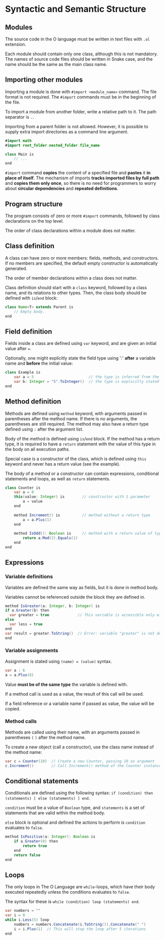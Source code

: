 # Syntactic and Semantic Structure

## Modules

The source code in the O language must be written in text files with `.ol` extension.

Each module should contain only one class, although this is not mandatory.
The names of source code files should be written in Snake case, and the name should be the same as the main class name.

## Importing other modules

Importing a module is done with `#import <module_name>` command. The file format is not required. The `#import` commands must be in the beginning of the file.

To import a module from another folder, write a relative path to it. The path separator is `.`.

Importing from a parent folder is not allowed. However, it is possible to supply extra import directories as a command line argument.

```Java
#import math
#import root_folder.nested_folder.file_name

class Main is
    // ...
end
```

`#import` command **copies** the content of a specified file and **pastes** it **in place of itself**.
The mechanism of imports **tracks imported files by full path** and **copies them only once**, so there is no need for programmers to worry about **circular dependencies** and **repeated definitions**.

## Program structure

The program consists of zero or more `#import` commands, followed by class declarations on the top level.

The order of class declarations within a module does not matter.

## Class definition

A class can have zero or more members: fields, methods, and constructors.
If no members are specified, the default empty constructor is automatically generated.

The order of member declarations within a class does not matter.

Class definition should start with a `class` keyword, followed by a class name, and its relations to other types. Then, the class body should be defined with `is`/`end` block:

```Java
class Name<T> extends Parent is
    // Empty body.
end
```

## Field definition

Fields inside a class are defined using `var` keyword, and are given an initial value after `=`.

Optionally, one might explicitly state the field type using ':' **after** a variable name and **before** the initial value:

```java
class Example is
    var a = 5                         // the type is inferred from the value
    var b: Integer = "5".ToInteger()  // the type is explicitly stated
end
```

## Method definition

Methods are defined using `method` keyword, with arguments passed in parentheses after the method name. If there is no arguments, the parentheses are still required. The method may also have a return type defined using `:` after the argument list.

Body of the method is defined using `is`/`end` block. If the method has a return type, it is required to have a `return` statement with the value of this type in the body on all execution paths.

Special case is a constructor of the class, which is defined using `this` keyword and never has a return value (see the example). 

The body of a method or a constructor can contain expressions, conditional statements and loops, as well as `return` statements. 

```java
class Counter is
    var a = 0
    this(value: Integer) is        // constructor with 1 parameter
        a = value
    end
    
    method Increment() is          // method without a return type
        a = a.Plus(1)
    end
    
    method IsOdd(): Boolean is     // method with a return value of type Boolean
        return a.Mod(2).Equals(1)
    end
end
```
## Expressions

### Variable definitions 
Variables are defined the same way as fields, but it is done in method body.

Variables cannot be referenced outside the block they are defined in.

```java
method IsGreater(a: Integer, b: Integer) is
if a.Greater(b) then
  var greater = true             // This variable is accessible only within "then" block
else
  var less = true
end
var result = greater.ToString()  // Error: variable "greater" is not defined
end
```
### Variable assignments 
Assignment is stated using `(name) = (value)` syntax.
```java
var a : 6
a = a.Plus(8)
```
Value **must be of the same type** the variable is defined with.

If a method call is used as a value, the result of this call will be used.

If a field reference or a variable name if passed as value, the value will be copied.

### Method calls
  
Methods are called using their name, with an arguments passed in parentheses `(` `)` after the method name.

To create a new object (call a constructor), use the class name instead of the method name:
```java
var c = Counter(10)  // Create a new Counter, passing 10 as argument
c.Increment()        // Call Increment() method of the Counter instance
```
  
## Conditional statements

Conditionals are defined using the following syntax: `if (condition) then (statements) [ else (statements) ] end`.

`condition` must be a value of `Boolean` type, and `statements` is a set of statements that are valid within the method body.

`else` block is optional and defined the actions to perform is `condition` evaluates to `false`.

```java
method IsPositive(a: Integer): Boolean is
    if a.Greater(0) then
        return true
    end
    return false
end
```

## Loops
The only loops in The O Language are `while`-loops, which have their body executed repeatedly unless the conditions evaluates to `false`.

The syntax for these is `while (condition) loop (statements) end`.

```java
var numbers = ""
var i = 0
while i.Less(5) loop
    numbers = numbers.Concatenate(i.ToString()).Concatenate(" ")
    i = i.Plus(1)  // This will stop the loop after 5 iterations
end
```
